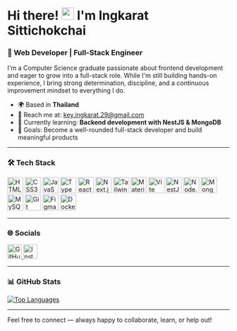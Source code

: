 # Hi there! <img src="https://user-images.githubusercontent.com/18350557/176309783-0785949b-9127-417c-8b55-ab5a4333674e.gif" width="28"> I'm Ingkarat Sittichokchai

### 🚀 Web Developer |  Full-Stack Engineer

I'm a Computer Science graduate passionate about frontend development and eager to grow into a full-stack role. While I'm still building hands-on experience, I bring strong determination, discipline, and a continuous improvement mindset to everything I do.

- 🌍 Based in **Thailand**  
- 📧 Reach me at: [key.ingkarat.29@gmail.com](mailto:key.ingkarat.29@gmail.com)  
- 🧠 Currently learning: **Backend development with NestJS & MongoDB**  
- 🎯 Goals: Become a well-rounded full-stack developer and build meaningful products  

---

### 🛠️ Tech Stack

<p align="left">
  <a href="https://developer.mozilla.org/en-US/docs/Web/HTML" target="_blank"><img src="https://raw.githubusercontent.com/danielcranney/readme-generator/main/public/icons/skills/html5-colored.svg" width="36" title="HTML5" /></a>
  <a href="https://developer.mozilla.org/en-US/docs/Web/CSS" target="_blank"><img src="https://raw.githubusercontent.com/danielcranney/readme-generator/main/public/icons/skills/css3-colored.svg" width="36" title="CSS3" /></a>
  <a href="https://developer.mozilla.org/en-US/docs/Web/JavaScript" target="_blank"><img src="https://raw.githubusercontent.com/danielcranney/readme-generator/main/public/icons/skills/javascript-colored.svg" width="36" title="JavaScript" /></a>
  <a href="https://www.typescriptlang.org/" target="_blank"><img src="https://raw.githubusercontent.com/danielcranney/readme-generator/main/public/icons/skills/typescript-colored.svg" width="36" title="TypeScript" /></a>
  <a href="https://reactjs.org/" target="_blank"><img src="https://raw.githubusercontent.com/danielcranney/readme-generator/main/public/icons/skills/react-colored.svg" width="36" title="React" /></a>
  <a href="https://nextjs.org/" target="_blank"><img src="https://raw.githubusercontent.com/danielcranney/readme-generator/main/public/icons/skills/nextjs-colored.svg" width="36" title="Next.js" /></a>
  <a href="https://tailwindcss.com/" target="_blank"><img src="https://raw.githubusercontent.com/danielcranney/readme-generator/main/public/icons/skills/tailwindcss-colored.svg" width="36" title="Tailwind CSS" /></a>
  <a href="https://mui.com/" target="_blank"><img src="https://raw.githubusercontent.com/danielcranney/readme-generator/main/public/icons/skills/materialui-colored.svg" width="36" title="Material UI" /></a>
  <a href="https://vitejs.dev/" target="_blank"><img src="https://raw.githubusercontent.com/danielcranney/readme-generator/main/public/icons/skills/vite-colored.svg" width="36" title="Vite" /></a>
  <a href="https://docs.nestjs.com/" target="_blank"><img src="https://raw.githubusercontent.com/danielcranney/readme-generator/main/public/icons/skills/nestjs-colored.svg" width="36" title="NestJS" /></a>
  <a href="https://nodejs.org/en/" target="_blank"><img src="https://raw.githubusercontent.com/danielcranney/readme-generator/main/public/icons/skills/nodejs-colored.svg" width="36" title="Node.js" /></a>
  <a href="https://www.mongodb.com/" target="_blank"><img src="https://raw.githubusercontent.com/danielcranney/readme-generator/main/public/icons/skills/mongodb-colored.svg" width="36" title="MongoDB" /></a>
  <a href="https://www.mysql.com/" target="_blank"><img src="https://raw.githubusercontent.com/danielcranney/readme-generator/main/public/icons/skills/mysql-colored.svg" width="36" title="MySQL" /></a>
  <a href="https://git-scm.com/" target="_blank"><img src="https://raw.githubusercontent.com/danielcranney/readme-generator/main/public/icons/skills/git-colored.svg" width="36" title="Git" /></a>
  <a href="https://www.figma.com/" target="_blank"><img src="https://raw.githubusercontent.com/danielcranney/readme-generator/main/public/icons/skills/figma-colored.svg" width="36" title="Figma" /></a>
  <a href="https://www.docker.com/" target="_blank"><img src="https://raw.githubusercontent.com/danielcranney/readme-generator/main/public/icons/skills/docker-colored.svg" width="36" title="Docker" /></a>
</p>

---

### 🌐 Socials

<p align="left">
  <a href="https://github.com/godK3Y" target="_blank">
    <img src="https://raw.githubusercontent.com/danielcranney/readme-generator/main/public/icons/socials/github.svg" width="32" title="GitHub" />
  </a>
  <a href="https://instagram.com/key_ingg" target="_blank">
    <img src="https://raw.githubusercontent.com/danielcranney/readme-generator/main/public/icons/socials/instagram.svg" width="32" title="Instagram" />
  </a>
</p>

---

### 📊 GitHub Stats

<a href="https://github.com/godK3Y">
  <img src="https://github-readme-stats.vercel.app/api/top-langs/?username=godK3Y&layout=compact&title_color=22c55e&text_color=ffffff&bg_color=1f2937&hide_border=true" alt="Top Languages" />
</a>

---

Feel free to connect — always happy to collaborate, learn, or help out!
